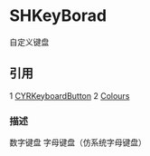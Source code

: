 # SHKeyBorad
自定义键盘
## 引用
1 [CYRKeyboardButton](https://github.com/illyabusigin/CYRKeyboardButton)
2 [Colours](https://github.com/bennyguitar/Colours)
### 描述
数字键盘 字母键盘（仿系统字母键盘）



